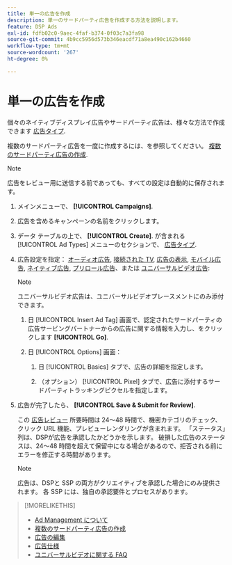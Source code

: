 ```yaml
---
title: 単一の広告を作成
description: 単一のサードパーティ広告を作成する方法を説明します。
feature: DSP Ads
exl-id: fdfb02c0-9aec-4faf-b374-0f03c7a3fa98
source-git-commit: 4b9cc5956d573b346eacdf71a8ea490c162b4660
workflow-type: tm+mt
source-wordcount: '267'
ht-degree: 0%

---
```


# 単一の広告を作成

個々のネイティブディスプレイ広告やサードパーティ広告は、様々な方法で作成できます [広告タイプ](ad-about.md#ad-types).

複数のサードパーティ広告を一度に作成するには、を参照してください。 [複数のサードパーティ広告の作成](ad-create-multiple.md).

>[!NOTE]
>
>広告をレビュー用に送信する前であっても、すべての設定は自動的に保存されます。

1. メインメニューで、 **[!UICONTROL Campaigns]**.

1. 広告を含めるキャンペーンの名前をクリックします。

1. データ テーブルの上で、 **[!UICONTROL Create]**. が含まれる [!UICONTROL Ad Types] メニューのセクションで、 [広告タイプ](ad-about.md#ad-types).

1. 広告設定を指定： [オーディオ広告](ad-settings-audio.md), [接続された TV](ad-settings-connected-tv.md), [広告の表示](ad-settings-display.md), [モバイル広告](ad-settings-mobile.md), [ネイティブ広告](ad-settings-native.md), [プリロール広告](ad-settings-pre-roll.md)、または [ユニバーサルビデオ広告](ad-settings-universal-video.md):

   >[!NOTE]
   >
   >ユニバーサルビデオ広告は、ユニバーサルビデオプレースメントにのみ添付できます。

   1. 日 [!UICONTROL Insert Ad Tag] 画面で、認定されたサードパーティの広告サービングパートナーからの広告に関する情報を入力し、をクリックします **[!UICONTROL Go]**.

   1. 日 [!UICONTROL Options] 画面：

      1. 日 [!UICONTROL Basics] タブで、広告の詳細を指定します。

      1. （オプション） [!UICONTROL Pixel] タブで、広告に添付するサードパーティトラッキングピクセルを指定します。

1. 広告が完了したら、 **[!UICONTROL Save & Submit for Review]**.

   この [広告レビュー](ad-about.md) 所要時間は 24～48 時間で、機密カテゴリのチェック、クリック URL 機能、プレビューレンダリングが含まれます。 「ステータス」列は、DSPが広告を承認したかどうかを示します。 破損した広告のステータスは、24～48 時間を超えて保留中になる場合があるので、拒否される前にエラーを修正する時間があります。

   >[!NOTE]
   >
   >広告は、DSPと SSP の両方がクリエイティブを承認した場合にのみ提供されます。 各 SSP には、独自の承認要件とプロセスがあります。

>[!MORELIKETHIS]
>
>* [Ad Management について](ad-about.md)
>* [複数のサードパーティ広告の作成](ad-create-multiple.md)
>* [広告の編集](ad-edit.md)
>* [広告仕様](ad-specs.md)
>* [ユニバーサルビデオに関する FAQ](/help/dsp/campaign-management/faq-universal-video.md)
